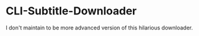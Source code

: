 # CLI-Subtitle-Downloader
I don't maintain to be more advanced version of this hilarious downloader.
